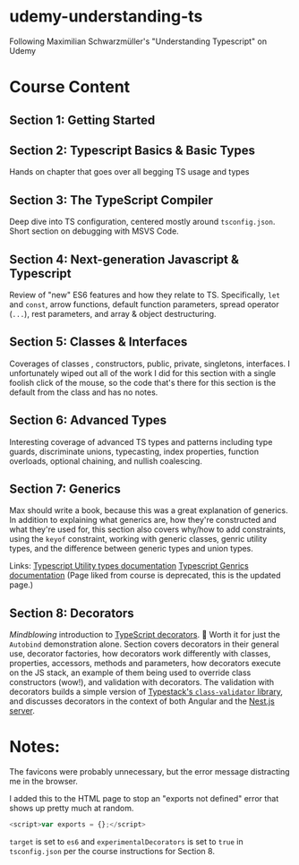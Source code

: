# udemy-understanding-ts

Following Maximilian Schwarzmüller's "Understanding Typescript" on Udemy

# Course Content

## Section 1: Getting Started

## Section 2: Typescript Basics & Basic Types

Hands on chapter that goes over all begging TS usage and types

## Section 3: The TypeScript Compiler

Deep dive into TS configuration, centered mostly around `tsconfig.json`. Short section on debugging with MSVS Code.

## Section 4: Next-generation Javascript & Typescript

Review of "new" ES6 features and how they relate to TS. Specifically, `let` and `const`, arrow functions, default function parameters, spread operator (`...`), rest parameters, and array & object destructuring.

## Section 5: Classes & Interfaces

Coverages of classes , constructors, public, private, singletons, interfaces. I unfortunately wiped out all of the work I did for this section with a single foolish click of the mouse, so the code that's there for this section is the default from the class and has no notes.

## Section 6: Advanced Types

Interesting coverage of advanced TS types and patterns including type guards, discriminate unions, typecasting, index properties, function overloads, optional chaining, and nullish coalescing.

## Section 7: Generics

Max should write a book, because this was a great explanation of generics. In addition to explaining what generics are, how they're constructed and what they're used for, this section also covers why/how to add constraints, using the `keyof` constraint, working with generic classes, genric utility types, and the difference between generic types and union types.

Links:
[Typescript Utility types documentation](https://www.typescriptlang.org/docs/handbook/utility-types.html)
[Typescript Genrics documentation](https://www.typescriptlang.org/docs/handbook/2/generics.html) (Page liked from course is deprecated, this is the updated page.)

## Section 8: Decorators

_Mindblowing_ introduction to [TypeScript decorators](https://www.typescriptlang.org/docs/handbook/decorators.html). 🚀 Worth it for just the `Autobind` demonstration alone. Section covers decorators in their general use, decorator factories, how decorators work differently with classes, properties, accessors, methods and parameters, how decorators execute on the JS stack, an example of them being used to override class constructors (wow!), and validation with decorators. The validation with decorators builds a simple version of [Typestack's `class-validator` library](https://github.com/typestack/class-validator), and discusses decorators in the context of both Angular and the [Nest.js server](https://nestjs.com/).

# Notes:

The favicons were probably unnecessary, but the error message distracting me in the browser.

I added this to the HTML page to stop an "exports not defined" error that shows up pretty much at random.

```javascript
<script>var exports = {};</script>
```

`target` is set to `es6` and `experimentalDecorators` is set to `true` in `tsconfig.json` per the course instructions for Section 8.
